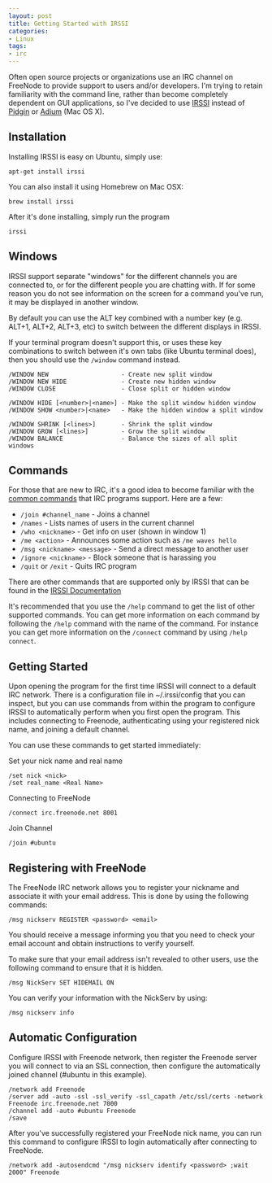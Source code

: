 ```yaml
---
layout: post
title: Getting Started with IRSSI
categories:
- Linux
tags:
- irc
---
```


Often open source projects or organizations use an IRC channel on FreeNode to
provide support to users and/or developers. I'm trying to retain familiarity
with the command line, rather than become completely dependent on GUI
applications, so I've decided to use [IRSSI](https://irssi.org/) instead of 
[Pidgin](https://www.pidgin.im/) or [Adium](https://adium.im/) (Mac OS X).

## Installation

Installing IRSSI is easy on Ubuntu, simply use:

```
apt-get install irssi
```

You can also install it using Homebrew on Mac OSX:

```
brew install irssi
```

After it's done installing, simply run the program

```
irssi
```

## Windows

IRSSI support separate "windows" for the different channels you are connected
to, or for the different people you are chatting with. If for some reason you
do not see information on the screen for a command you've run, it may be
displayed in another window.

By default you can use the ALT key combined with a number key (e.g. ALT+1,
ALT+2, ALT+3, etc) to switch between the different displays in IRSSI.

If your terminal program doesn't support this, or uses these key combinations
to switch between it's own tabs (like Ubuntu terminal does), then you should
use the `/window` command instead.

```
/WINDOW NEW                    - Create new split window
/WINDOW NEW HIDE               - Create new hidden window
/WINDOW CLOSE                  - Close split or hidden window

/WINDOW HIDE [<number>|<name>] - Make the split window hidden window
/WINDOW SHOW <number>|<name>   - Make the hidden window a split window

/WINDOW SHRINK [<lines>]       - Shrink the split window
/WINDOW GROW [<lines>]         - Grow the split window
/WINDOW BALANCE                - Balance the sizes of all split windows
```

## Commands

For those that are new to IRC, it's a good idea to become familiar with
the [common commands](http://www.ircbeginner.com/ircinfo/ircc-commands.html) 
that IRC programs support. Here are a few:

* `/join #channel_name` - Joins a channel
* `/names` - Lists names of users in the current channel
* `/who <nickname>` - Get info on user (shown in window 1)
* `/me <action>` - Announces some action such as `/me waves hello`
* `/msg <nickname> <message>` - Send a direct message to another user
* `/ignore <nickname>` - Block someone that is harassing you
* `/quit` or `/exit` - Quits IRC program

There are other commands that are supported only by IRSSI that can be found in
the [IRSSI Documentation](https://irssi.org/documentation/)

It's recommended that you use the `/help` command to get the list of other
supported commands. You can get more information on each command by following
the `/help` command with the name of the command. For instance you can get more
information on the `/connect` command by using `/help connect`.

## Getting Started

Upon opening the program for the first time IRSSI will connect to a default
IRC network. There is a configuration file in ~/.irssi/config that you can
inspect, but you can use commands from within the program to configure IRSSI to
automatically perform when you first open the program. This includes connecting
to Freenode, authenticating using your registered nick name, and joining a
default channel.

You can use these commands to get started immediately:

Set your nick name and real name

```
/set nick <nick>
/set real_name <Real Name>
```

Connecting to FreeNode

```
/connect irc.freenode.net 8001
```

Join Channel

```
/join #ubuntu
```

## Registering with FreeNode

The FreeNode IRC network allows you to register your nickname and associate
it with your email address. This is done by using the following commands:

```
/msg nickserv REGISTER <password> <email>
```

You should receive a message informing you that you need to check your email
account and obtain instructions to verify yourself.

To make sure that your email address isn't revealed to other users, use the
following command to ensure that it is hidden.

```
/msg NickServ SET HIDEMAIL ON
```

You can verify your information with the NickServ by using:

```
/msg nickserv info
```

## Automatic Configuration

Configure IRSSI with Freenode network, then register the Freenode server you 
will connect to via an SSL connection, then configure the automatically joined
channel (#ubuntu in this example).

```
/network add Freenode
/server add -auto -ssl -ssl_verify -ssl_capath /etc/ssl/certs -network Freenode irc.freenode.net 7000
/channel add -auto #ubuntu Freenode
/save
```

After you've successfully registered your FreeNode nick name, you can run this
command to configure IRSSI to login automatically after connecting to FreeNode.

```
/network add -autosendcmd "/msg nickserv identify <password> ;wait 2000" Freenode
```
